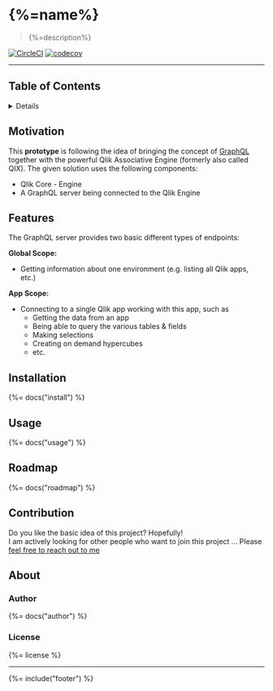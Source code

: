 # {%=name%}

> {%=description%}

[![CircleCI](https://img.shields.io/circleci/project/github/stefanwalther/qix-graphql.svg)](https://circleci.com/gh/stefanwalther/qix-graphql)
[![codecov](https://codecov.io/gh/stefanwalther/qix-graphql/branch/master/graph/badge.svg)](https://codecov.io/gh/stefanwalther/qix-graphql)


---

## Table of Contents

<details>

<!-- toc -->

</details>

## Motivation

This **prototype** is following the idea of bringing the concept of [GraphQL](https://graphql.org/) together with the powerful Qlik Associative Engine (formerly also called QIX).
The given solution uses the following components:

- Qlik Core - Engine
- A GraphQL server being connected to the Qlik Engine

## Features

The GraphQL server provides two basic different types of endpoints:

**Global Scope:**

- Getting information about one environment (e.g. listing all Qlik apps, etc.)

**App Scope:**

- Connecting to a single Qlik app working with this app, such as
  - Getting the data from an app
  - Being able to query the various tables & fields
  - Making selections
  - Creating on demand hypercubes
  - etc.

## Installation

{%= docs("install") %}

## Usage

{%= docs("usage") %}

## Roadmap

{%= docs("roadmap") %}

## Contribution

Do you like the basic idea of this project? Hopefully!  
I am actively looking for other people who want to join this project ... Please [feel free to reach out to me](https://twitter.com/waltherstefan)

## About

### Author
{%= docs("author") %}

### License
{%= license %}

***

{%= include("footer") %}